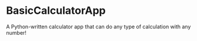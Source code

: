 # BasicCalculatorApp
A Python-written calculator app that can do any type of calculation with any number!
